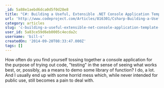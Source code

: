 ```yaml
---
_id: 5a88e1aebd6dca0d5f0d28e8
title: "C#: Building a Useful, Extensible .NET Console Application Template for Development and Testing"
url: 'http://www.codeproject.com/Articles/816301/Csharp-Building-a-Useful-Extensible-NET-Console-Ap'
category: articles
slug: 'c-building-a-useful-extensible-net-console-application-template-for-development-and-testing'
user_id: 5a83ce59d6eb0005c4ecda2c
username: 'bill-s'
createdOn: '2014-09-20T08:33:47.000Z'
tags: []
---
```


How often do you find yourself tossing together a console application for the purpose of trying out code, "testing" in the sense of seeing what works best, or, possibly, as a means to demo some library of function? I do, a lot. And I usually end up with some horrid mess which, while never intended for public use, still becomes a pain to deal with.
